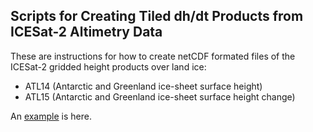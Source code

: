 ## Scripts for Creating Tiled dh/dt Products from ICESat-2 Altimetry Data

These are instructions for how to create netCDF formated files of the ICESat-2 gridded height products over land ice:
* ATL14 (Antarctic and Greenland ice-sheet surface height)
* ATL15 (Antarctic and Greenland ice-sheet surface height change)

An [example]("https://gist.github.com/suzanne64/9483ec8cb8f77200dac2062b3a6da428.js") is here.

